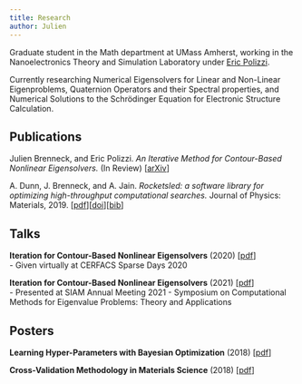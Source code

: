 ```yaml
---
title: Research
author: Julien
---
```


Graduate student in the Math department at UMass Amherst, working in the Nanoelectronics Theory and Simulation Laboratory under [Eric Polizzi](http://www.ecs.umass.edu/~polizzi/index.htm).

Currently researching Numerical Eigensolvers for Linear and Non-Linear Eigenproblems, Quaternion Operators and their Spectral properties, and Numerical Solutions to the Schrödinger Equation for Electronic Structure Calculation.

<h2>Publications</h2>

Julien Brenneck, and Eric Polizzi. *An Iterative Method for Contour-Based Nonlinear Eigensolvers.* (In Review) \[[arXiv](https://arxiv.org/abs/2007.03000)\]

A. Dunn, J. Brenneck, and A. Jain. *Rocketsled: a software library for optimizing high-throughput computational searches.* Journal of Physics: Materials, 2019. \[[pdf](/pdf/rocketsled.pdf)\]\[[doi](https://doi.org/10.1088/2515-7639/ab0c3d "10.1088/2515-7639/ab0c3d")\]\[[bib](/bib/rocketsled.bib)\]


<h2>Talks</h2>

**Iteration for Contour-Based Nonlinear Eigensolvers** (2020) \[[pdf](/pdf/talk_nlfeast_beyn.pdf)\] 
<br/> - Given virtually at CERFACS Sparse Days 2020

**Iteration for Contour-Based Nonlinear Eigensolvers** (2021) \[[pdf](/pdf/talk_nlfeast_beyn.pdf)\] 
<br/> - Presented at SIAM Annual Meeting 2021 - Symposium on Computational Methods for Eigenvalue Problems: Theory and Applications

<h2>Posters</h2>

**Learning Hyper-Parameters with Bayesian Optimization** (2018) \[[pdf](/pdf/poster_CS682.pdf)\]

**Cross-Validation Methodology in Materials Science** (2018) \[[pdf](/pdf/poster_SULI.pdf)\]
